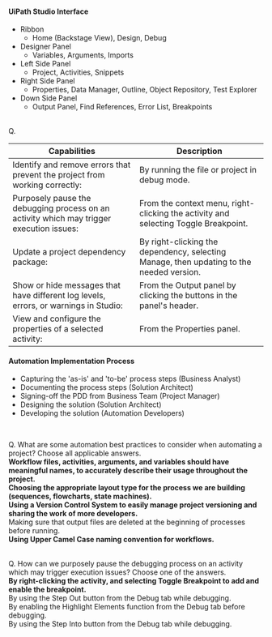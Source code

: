 #### UiPath Studio Interface
- Ribbon
    - Home (Backstage View), Design, Debug
- Designer Panel 
    - Variables, Arguments, Imports
- Left Side Panel
    - Project, Activities, Snippets
- Right Side Panel
    - Properties, Data Manager, Outline, Object Repository, Test Explorer
- Down Side Panel
    - Output Panel, Find References,  Error List, Breakpoints

<br>Q. <br>

| Capabilities                                                                                             | Description                                                                                                        
|----------------------------------------------------------------------------------------------------------|----------------------------------------------------------------------------------------------------------------|
| Identify and remove errors that prevent the project from working correctly:                              | By running the file or project in debug mode.                                                                  |
| Purposely pause the debugging process on an activity which may trigger execution issues:                 | From the context menu, right-clicking the activity and selecting Toggle Breakpoint.                            |
| Update a project dependency package:                                                                     | By right-clicking the dependency, selecting Manage, then updating to the needed version.                       |
| Show or hide messages that have different log levels, errors, or warnings in Studio:                     | From the Output panel by clicking the buttons in the panel's header.                                           |
| View and configure the properties of a selected activity:                                                | From the Properties panel.                                                                                     |

#### Automation Implementation Process
- Capturing the 'as-is' and 'to-be' process steps (Business Analyst)
- Documenting the process steps (Solution Architect)
- Signing-off the PDD from Business Team (Project Manager)
- Designing the solution (Solution Architect)
- Developing the solution (Automation Developers)
<br>

Q. What are some automation best practices to consider when automating a project? Choose all applicable answers. <br>
**Workflow files, activities, arguments, and variables should have meaningful names, to accurately describe their usage throughout the project. <br>
Choosing the appropriate layout type for the process we are building (sequences, flowcharts, state machines). <br>
Using a Version Control System to easily manage project versioning and sharing the work of more developers. <br>**
Making sure that output files are deleted at the beginning of processes before running. <br>
**Using Upper Camel Case naming convention for workflows. <br>** <br>

Q. How can we purposely pause the debugging process on an activity which may trigger execution issues? Choose one of the answers. <br>
**By right-clicking the activity, and selecting Toggle Breakpoint to add and enable the breakpoint. <br>** 
By using the Step Out button from the Debug tab while debugging. <br>
By enabling the Highlight Elements function from the Debug tab before debugging. <br>
By using the Step Into button from the Debug tab while debugging. <br>


